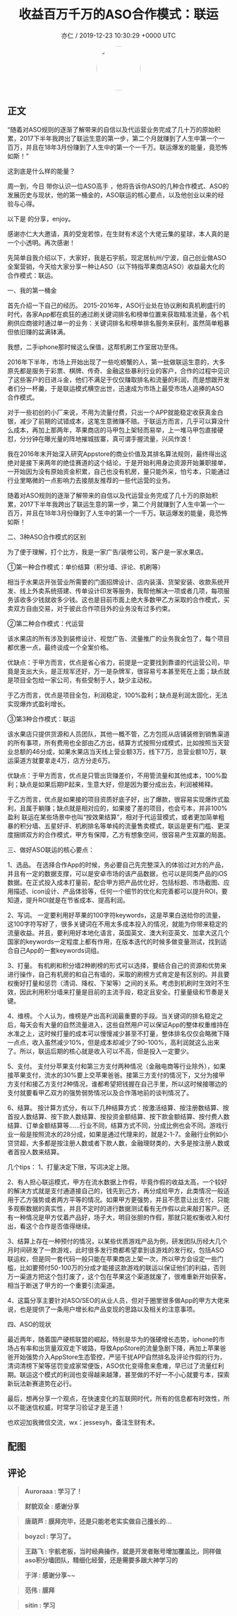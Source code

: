 <h1 align="center">收益百万千万的ASO合作模式：联运</h1>
<p align="center">
    <a>亦仁 / 2019-12-23 10:30:29 &#43;0000 UTC</a>
</p>

<div align="center">
    <img src="https://images.zsxq.com/Fn3NQqCN8nuGF86yZPXSbEsl0mb3?e=1590940799&amp;token=kIxbL07-8jAj8w1n4s9zv64FuZZNEATmlU_Vm6zD:pfbNc8W3hS0oYG_hyXXh_rHMHuc=" width="100" height="100" style="border:1px solid;border-radius:50%; color:#ffffff"/>
</div>

## 正文

<div>
“随着对ASO规则的逐渐了解带来的自信以及代运营业务完成了几十万的原始积累，2017下半年我跨出了联运生意的第一步，第二个月就赚到了人生中第一个一百万，并且在18年3月份赚到了人生中的第一个一千万。联运爆发的能量，竟恐怖如斯！”

这到底是什么样的能量？

周一到，今日 带你认识一位ASO高手 ，他将告诉你ASO的几种合作模式、ASO的发展历史与现状，他的第一桶金的，ASO联运的核心要点，以及他创业以来的经验与心得。

以下是 的分享，enjoy。

感谢亦仁大大邀请，真的受宠若惊，在生财有术这个大佬云集的星球，本人真的是一个小透明。再次感谢！

先简单自我介绍以下，大家好，我是石宇航，现定居杭州/宁波，自己创业做ASO全案营销，今天给大家分享一种让ASO（以下特指苹果商店ASO）收益最大化的合作模式：联运。

一、我的第一桶金

首先介绍一下自己的经历。
2015-2016年，ASO行业处在协议刷和真机刷盛行的时代，各家App都在疯狂的通过刷关键词排名和榜单位置来获取精准流量，各个机刷供应商彼时通过单一的业务：关键词排名和榜单排名服务来获利，虽然简单粗暴但依旧赚的盆满钵满。

我想，二手iphone那时候这么保值，这帮机刷工作室居功至伟。

2016年下半年，市场上开始出现了一些吃螃蟹的人，第一批做联运生意的，大多原先都是服务于彩票、棋牌、传奇、金融这些暴利行业的客户，合作的过程中见识了这些客户的日进斗金，他们不满足于仅仅赚取排名和流量的利润，而是想跟开发者们分一杯羹，于是联运模式横空出世，迅速成为市场上最受市场人追捧的ASO合作模式。

对于一些初创的小厂来说，不用为流量付费，只出一个APP就能稳定收获真金白银，减少了前期的试错成本，这笔生意微赚不赔。于联运方而言，几乎可以算没什么成本，再加上那两年，苹果商店的马甲包上架轻而易举，上一堆马甲包直接硬怼，分分钟在曝光量的阵地摧城拔寨，真可谓手握流量，兴风作浪！

我在2016年末开始深入研究Appstore的商业价值及其排名算法规则，最终得出这绝对是接下来两年的绝佳赛道的这个结论，于是开始利用身边资源开始兼职接单，一开始因为没有原始资金积累，自己也没有机房，量只能外采，怕亏本，只能通过行业里略微的一点影响力去接朋友推荐的一些代运营的业务。

随着对ASO规则的逐渐了解带来的自信以及代运营业务完成了几十万的原始积累，2017下半年我跨出了联运生意的第一步，第二个月就赚到了人生中第一个一百万，并且在18年3月份赚到了人生中的第一个一千万。联运爆发的能量，竟恐怖如斯！

二、3种ASO合作模式的区别

为了便于理解，打个比方，我是一家广告/装修公司，客户是一家水果店。

①第一种合作模式：单价结算（积分墙、评论、机刷等）

相当于水果店开张营业所需要的门面招牌设计、店内装潢、货架安装、收款系统开发、线上外卖系统搭建、传单设计印发等服务，我帮他解决一项或者几项，每项服务该收多少钱就收多少钱。这也是目前市面上绝大多数甲乙方采取的合作模式，买卖双方自由交易，对于彼此合作项目外的业务没有过多约束。

②第二种合作模式：代运营

该水果店的所有涉及到装修设计、视觉广告、流量推广的业务我全包了，每个项目都优惠一点，最终谈成一个全案价格。

优缺点：于甲方而言，优点是省心省力，前提是一定要找到靠谱的代运营公司，毕竟是支出大头，是正规军还好，万一是杂牌军，很容易亏本甚至死在上面；缺点就是项目全包给一家公司，有些受制于人，缺少主动权。
            
于乙方而言，优点是项目全包，利润稳定，100%盈利；缺点是利润太固化，无法实现爆炸式盈利增长。

③第3种合作模式：联运

该水果店只提供货源和人员团队，其他一概不管，乙方包揽从店铺装修到销售渠道的所有事项，所有费用也全部由乙方出，结算方式按照分成模式，比如按照当天营业总额的46分成，如果水果店当天线上营业额3万，线下7万，总营业额10万，联运渠道方就要拿走4万，店方分走6万。

优缺点：于甲方而言，优点是只管出货赚差价，不用管流量和其他成本，100%盈利；缺点是如果后期IP起来，生意大好，但是因为要分成出去，利润被稀释。

于乙方而言，优点是如果接的项目资质好底子好，出了爆款，很容易实现爆炸式盈利，且属于躺赚；缺点就是相对应的，如果接了差的项目，也会亏本，并非100%盈利
联运在某些场景中也叫“按效果结算”，相对于代运营模式，或者更加简单粗暴的积分墙、五星好评、机刷排名等单纯的流量售卖模式，联运是更有门槛、更深度捆绑双方的合作模式，甲方有保障，乙方有想象空间，很容易产生双赢的局面。

三、做好ASO联运的核心要点：

1、选品。
在选择合作App的时候，务必要自己先完整深入的体验过对方的产品，并且有一定的数据支撑，可以是安卓市场的该产品数据，也可以是同类产品的iOS数据。在正式投入成本打量前，配合甲方把产品优化好，包括标题、市场截图、应用描述、icon设计、产品体验等，任何一个细节的优化和完善都可以提升ROI，要知道，提升ROI就是在节省成本、提高利润。

2、写词。
一定要利用好苹果的100字符keywords，这是苹果白送给你的流量，这100字符写好了，很多关键词在不用太多成本投入的情况，就能为你带来稳定的流量收益。并且，要利用好本地化语言，英国英文、澳大利亚英文、加拿大这几个国家的keywords一定程度上都有作用，在版本迭代的时候多做变量测试，找到适合自己App的一套keywords词组。

3、打量。
有机刷和积分墙2种刷榜的形式可以选择，要结合自己的资源和优势来进行操作，自己有机房的和自己有墙的，采取的刷榜方式肯定是有区别的。并且要权衡好打量和惩罚（清词、降权、下架等）之间的关系。考虑到机刷时生效时不生效，因此利用积分墙来打量是目前的主流手段，稳定且安全。打量量级和节奏是关键。

4、维榜。
个人认为，维榜是产出高利润最重要的手段。当关键词的排名稳定之后，每天会有大量的自然流量进入，这些自然用户可以保证App的整体权重维持在水准之上，这时候打量的成本可以慢慢减少甚至不打量，整体排名仅仅会略微下降一点点，收入虽然减少10%，但是成本却减少了90-100%，高利润就这么出来了。所以，联运后期的核心就是收入可以不高，但是投入一定要少。

5、支付。
支付分苹果支付和第三方支付两种情况（金融电商等行业除外），如果接苹果支付，流水的30%要上交苹果爸爸。接第三方支付的情况下，又分为接甲方支付和接乙方支付2种情况，谁都希望把钱握在自己手里，所以这时候接哪边的支付就要看甲乙双方的强势弱势情况以及合作落地前的谈判情况了。

6、结算。
按计算方式分，有以下几种结算方式：按激活结算、按注册数结算、按首投人数结算、按下款人数结算、按投资金额结算、按下款金额结算、按付费人数结算、订单金额结算等......行业不同，结算方式不同，分成比例也会不同。游戏行业一般是按照流水的28分成，如果是通过代理来的，就是2-1-7。金融行业例如小贷贷超，大多都是按注册人数或者下款人数，金融理财类的，大多是按注册人数或者首投人数来结算。

几个tips：
1、打量决定下限，写词决定上限。

2、有人担心联运模式，甲方在流水数据上作假，毕竟作假的收益太高，一个较好的解决方式就是支付通道接自己的，钱先到己方，再分成给甲方，此类情况一般适用于乙方强势或者两方平等的情况。如果甲方更强势，并且不愿意让出支付，只能多观察数据的真实性，并且不定时的进行数据测试看有无作假以此来敲打客户。还有一种情况是甲方仗着产品好，场子大，明目张胆的作假，那就只能权衡收入和付出，看这个合作是否值得继续。

3、结算上存在一种预付的情况，以某些优质游戏产品为例，研发团队历经大几个月时间研发了一款游戏，此时很多发行商都希望拿到该游戏的发行权，包括ASO联运权，但是同一套代码一般只能在苹果商店上架一次，所以甲方会设定一些门槛，比如要预付50-100万的分成才能接这款游戏的联运以保证他们的利益，否则万一渠道方把这个包打废了，这个包在苹果这个渠道就废了，很难重新开始获客，相当于断送了甲方的一个重要引流渠道。

4、这篇分享主要针对ASO/SEO的从业人员，但对于圈里很多做App的甲方大佬来说，也是提供了一条用户增长和产品变现的思路以及相关的注意事项。

四、ASO的现状

最近两年，随着国产硬核联盟的崛起，特别是华为的强硬增长态势，iphone的市场占有率和出货量双双走下坡路，导致AppStore的流量急剧下降，再加上苹果爸爸开始强势介入AppStore生态管控，严惩干扰APP自然排名及评论作假的行为，清词清榜下架等惩罚变成家常便饭，ASO优化变得愈来愈难，早已过了流量红利期。联运这个模式的利润也变得越来越薄，甚至做的不好一不小心就要亏本，探索新玩法新赛道势在必行。

最后，想再分享一个观点，在快速变化的互联网时代，所有的信息都有时效性，所以不能迷信权威，时常学习验证才是王道！

也欢迎加我微信交流，wx：jessesyh，备注生财有术。
</div>

## 配图
<div class="image" align="center">

</div>

## 评论

<div align="left">
<div>

<blockquote >
<span> <strong>Auroraaa : 学习了！ </strong></span>
</blockquote>

<blockquote >
<span> <strong>财貌双全 : 感谢分享 </strong></span>
</blockquote>

<blockquote >
<span> <strong>唐葫芦 : 膜拜完毕，还是只能老老实实做自己擅长的… </strong></span>
</blockquote>

<blockquote >
<span> <strong>boyzcl : 学习了。 </strong></span>
</blockquote>

<blockquote >
<span> <strong>王路飞 : 宇航老板，当时经典操作，就是开发者账号增加覆盖比，同样做aso积分墙团队，精细化经营，还是需要多跟大神学习的 </strong></span>
</blockquote>

<blockquote >
<span> <strong>于洋 : 感谢分享~~ </strong></span>
</blockquote>

<blockquote >
<span> <strong>范伟 : 膜拜 </strong></span>
</blockquote>

<blockquote >
<span> <strong>sitin : 学习 </strong></span>
</blockquote>

</div>
</div>